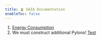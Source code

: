 ```yaml
---
title: 🪴 GAIA Documentation
enableToc: false
---
```


1. [Energy Consumption](content/documentation/energy/Energy%20Consumption.md)
2. We must construct additional Pylons! [Test](content/notes/Test.md)
